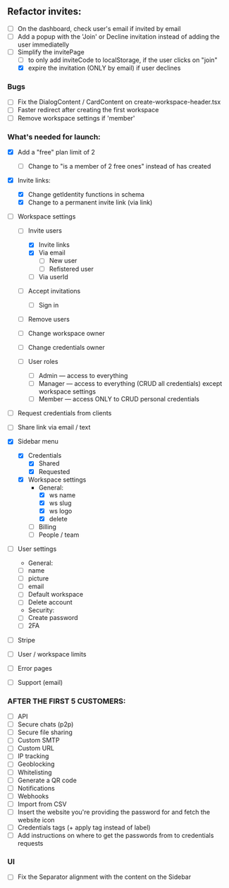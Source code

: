 ## Refactor invites:

-   [ ] On the dashboard, check user's email if invited by email
-   [ ] Add a popup with the 'Join' or Decline invitation instead of adding the user immediatelly
-   [ ] Simplify the invitePage
    -   [ ] to only add inviteCode to localStorage, if the user clicks on "join"
    -   [x] expire the invitation (ONLY by email) if user declines

### Bugs

-   [ ] Fix the DialogContent / CardContent on create-workspace-header.tsx
-   [ ] Faster redirect after creating the first workspace
-   [ ] Remove workspace settings if 'member'

### What's needed for launch:

-   [x] Add a "free" plan limit of 2
    -   [ ] Change to "is a member of 2 free ones" instead of has created
-   [x] Invite links:

    -   [x] Change getIdentity functions in schema
    -   [x] Change to a permanent invite link (via link)

-   [ ] Workspace settings

    -   [ ] Invite users
        -   [x] Invite links
        -   [x] Via email
            -   [ ] New user
            -   [ ] Refistered user
        -   [ ] Via userId
    -   [ ] Accept invitations

        -   [ ] Sign in

    -   [ ] Remove users
    -   [ ] Change workspace owner
    -   [ ] Change credentials owner
    -   [ ] User roles
        -   [ ] Admin — access to everything
        -   [ ] Manager — access to everything (CRUD all credentials) except workspace settings
        -   [ ] Member — access ONLY to CRUD personal credentials

-   [ ] Request credentials from clients

-   [ ] Share link via email / text

-   [x] Sidebar menu

    -   [x] Credentials
        -   [x] Shared
        -   [x] Requested
    -   [x] Workspace settings
        -   General:
            -   [x] ws name
            -   [x] ws slug
            -   [x] ws logo
            -   [x] delete
        -   [ ] Billing
        -   [ ] People / team

-   [ ] User settings

    -   General:
    -   [ ] name
    -   [ ] picture
    -   [ ] email
    -   [ ] Default workspace
    -   [ ] Delete account
    -   Security:
    -   [ ] Create password
    -   [ ] 2FA

-   [ ] Stripe
-   [ ] User / workspace limits
-   [ ] Error pages
-   [ ] Support (email)

### AFTER THE FIRST 5 CUSTOMERS:

-   [ ] API
-   [ ] Secure chats (p2p)
-   [ ] Secure file sharing
-   [ ] Custom SMTP
-   [ ] Custom URL
-   [ ] IP tracking
-   [ ] Geoblocking
-   [ ] Whitelisting
-   [ ] Generate a QR code
-   [ ] Notifications
-   [ ] Webhooks
-   [ ] Import from CSV
-   [ ] Insert the website you're providing the password for and fetch the website icon
-   [ ] Credentials tags (+ apply tag instead of label)
-   [ ] Add instructions on where to get the passwords from to credentials requests

### UI

-   [ ] Fix the Separator alignment with the content on the Sidebar
